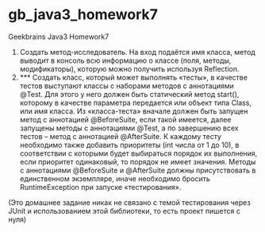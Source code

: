 # gb_java3_homework7
Geekbrains Java3 Homework7

1. Создать метод-исследователь. На вход подаётся имя класса, метод выводит в консоль всю информацию о классе (поля, методы, модификаторы), которую можно получить используя Reflection.
2. *** Создать класс, который может выполнять «тесты», в качестве тестов выступают классы с наборами методов с аннотациями @Test. Для этого у него должен быть статический метод start(), которому в качестве параметра передается или объект типа Class, или имя класса. Из «класса-теста» вначале должен быть запущен метод с аннотацией @BeforeSuite, если такой имеется, далее запущены методы с аннотациями @Test, а по завершению всех тестов – метод с аннотацией @AfterSuite. К каждому тесту необходимо также добавить приоритеты (int числа от 1 до 10), в соответствии с которыми будет выбираться порядок их выполнения, если приоритет одинаковый, то порядок не имеет значения. Методы с аннотациями @BeforeSuite и @AfterSuite должны присутствовать в единственном экземпляре, иначе необходимо бросить RuntimeException при запуске «тестирования».

(Это домашнее задание никак не связано с темой тестирования через JUnit и использованием этой библиотеки, то есть проект пишется с нуля)
